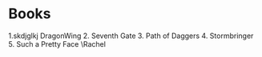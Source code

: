 # Books
1.skdjglkj DragonWing
2. Seventh Gate
3. Path of Daggers
4. Stormbringer
5. Such a Pretty Face \\Rachel
